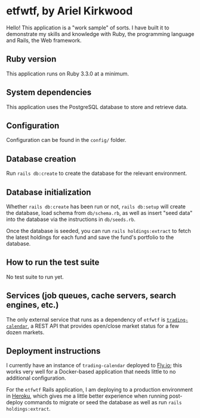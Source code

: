 # etfwtf, by Ariel Kirkwood

Hello! This application is a "work sample" of sorts. I have built it to demonstrate my skills and knowledge with Ruby, the programming language and Rails, the Web framework.

## Ruby version

This application runs on Ruby 3.3.0 at a minimum.

## System dependencies

This application uses the PostgreSQL database to store and retrieve data.
                                                                                                                             
## Configuration

Configuration can be found in the `config/` folder.
                                                                                                                             
## Database creation

Run `rails db:create` to create the database for the relevant environment.
                                                                                                                             
## Database initialization

Whether `rails db:create` has been run or not, `rails db:setup` will create the database, load schema from `db/schema.rb`, as well as insert "seed data" into the database via the instructions in `db/seeds.rb`.

Once the database is seeded, you can run `rails holdings:extract` to fetch the latest holdings for each fund and save the fund's portfolio to the database.
                                                                                                                             
## How to run the test suite

No test suite to run yet.
                                                                                                                             
## Services (job queues, cache servers, search engines, etc.)

The only external service that runs as a dependency of `etfwtf` is [`trading-calendar`](https://github.com/apptastic-software/trading-calendar), a REST API that provides open/close market status for a few dozen markets.
                                                                                                                             
## Deployment instructions

I currently have an instance of `trading-calendar` deployed to [Fly.io](https://fly.io/); this works very well for a Docker-based application that needs little to no additional configuration.

For the `etfwtf` Rails application, I am deploying to a production environment in [Heroku](https://www.heroku.com/), which gives me a little better experience when running post-deploy commands to migrate or seed the database as well as run `rails holdings:extract`.
